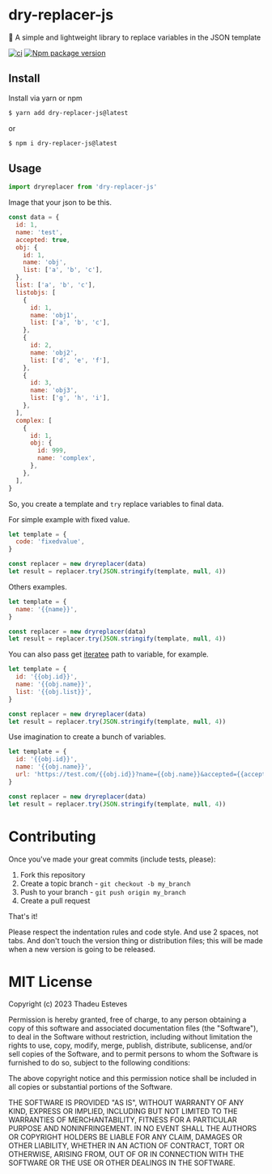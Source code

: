 # dry-replacer-js

🐍 A simple and lightweight library to replace variables in the JSON template  

[![ci](https://github.com/thadeu/dry-replacer-js/actions/workflows/ci.yml/badge.svg)](https://github.com/thadeu/dry-replacer-js/actions/workflows/ci.yml)
[![Npm package version](https://badgen.net/npm/v/dry-replacer-js)](https://www.npmjs.com/package/dry-replacer-js)

## Install

Install via yarn or npm

```bash
$ yarn add dry-replacer-js@latest
```

or

```bash
$ npm i dry-replacer-js@latest
```

## Usage

```js
import dryreplacer from 'dry-replacer-js'
```

Image that your json to be this.

```js
const data = {
  id: 1,
  name: 'test',
  accepted: true,
  obj: {
    id: 1,
    name: 'obj',
    list: ['a', 'b', 'c'],
  },
  list: ['a', 'b', 'c'],
  listobjs: [
    {
      id: 1,
      name: 'obj1',
      list: ['a', 'b', 'c'],
    },
    {
      id: 2,
      name: 'obj2',
      list: ['d', 'e', 'f'],
    },
    {
      id: 3,
      name: 'obj3',
      list: ['g', 'h', 'i'],
    },
  ],
  complex: [
    {
      id: 1,
      obj: {
        id: 999,
        name: 'complex',
      },
    },
  ],
}
```

So, you create a template and `try` replace variables to final data.

For simple example with fixed value.

```js
let template = {
  code: 'fixedvalue',
}

const replacer = new dryreplacer(data)
let result = replacer.try(JSON.stringify(template, null, 4))
```

Others examples.

```js
let template = {
  name: '{{name}}',
}

const replacer = new dryreplacer(data)
let result = replacer.try(JSON.stringify(template, null, 4))
```

You can also pass get [iteratee](https://lodash.com/docs/4.17.15#get) path to variable, for example.

```js
let template = {
  id: '{{obj.id}}',
  name: '{{obj.name}}',
  list: '{{obj.list}}',
}

const replacer = new dryreplacer(data)
let result = replacer.try(JSON.stringify(template, null, 4))
```

Use imagination to create a bunch of variables.

```js
let template = {
  id: '{{obj.id}}',
  name: '{{obj.name}}',
  url: 'https://test.com/{{obj.id}}?name={{obj.name}}&accepted={{accepted}}',
}

const replacer = new dryreplacer(data)
let result = replacer.try(JSON.stringify(template, null, 4))
```

# Contributing

Once you've made your great commits (include tests, please):

1. Fork this repository
2. Create a topic branch - `git checkout -b my_branch`
3. Push to your branch - `git push origin my_branch`
4. Create a pull request

That's it!

Please respect the indentation rules and code style. And use 2 spaces, not tabs. And don't touch the version thing or distribution files; this will be made when a new version is going to be released.

# MIT License

Copyright (c) 2023 Thadeu Esteves

Permission is hereby granted, free of charge, to any person obtaining a copy
of this software and associated documentation files (the "Software"), to deal
in the Software without restriction, including without limitation the rights
to use, copy, modify, merge, publish, distribute, sublicense, and/or sell
copies of the Software, and to permit persons to whom the Software is
furnished to do so, subject to the following conditions:

The above copyright notice and this permission notice shall be included in all
copies or substantial portions of the Software.

THE SOFTWARE IS PROVIDED "AS IS", WITHOUT WARRANTY OF ANY KIND, EXPRESS OR
IMPLIED, INCLUDING BUT NOT LIMITED TO THE WARRANTIES OF MERCHANTABILITY,
FITNESS FOR A PARTICULAR PURPOSE AND NONINFRINGEMENT. IN NO EVENT SHALL THE
AUTHORS OR COPYRIGHT HOLDERS BE LIABLE FOR ANY CLAIM, DAMAGES OR OTHER
LIABILITY, WHETHER IN AN ACTION OF CONTRACT, TORT OR OTHERWISE, ARISING FROM,
OUT OF OR IN CONNECTION WITH THE SOFTWARE OR THE USE OR OTHER DEALINGS IN THE
SOFTWARE.
